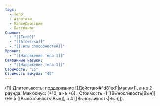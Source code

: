 ```yaml
---
tags:
  - Тело
  - Атлетика
  - МалоеДействие
  - Пассивная
Ссылки:
  - "[[Тело]]"
  - "[[Атлетика]]"
  - "[[Типы способностей]]"
Уровни:
  - "[[Напряжение тела 1]]"
Связанные навыки:
  - "[[Напряжение тела 1]]"
Стоимость: "25"
Стоимость выкупа: "45"
---
```

(П) Длительность: поддержание [[Действия#^d81ed1|малым]], а не 2 раунда. Мак.бонус: (+10, а не +6). 
Стоимость -1 [[Выносливость|Вын]] (Не 5 [[Выносливость|Вын]], а 4 [[Выносливость|Вын]]).